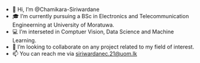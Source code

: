 - 👋 Hi, I’m @Chamikara-Siriwardane
- 🎓 I’m currently pursuing a BSc in Electronics and Telecommunication Engineerning at University of Moratuwa. 
- 💻 I’m interseted in Comptuer Vision, Data Science and Machine Learning.
- 💞️ I’m looking to collaborate on any project related to my field of interest.
- 📫 You can reach me via siriwardanec.21@uom.lk


<!---
Chamikara-Siriwardane/Chamikara-Siriwardane is a ✨ special ✨ repository because its `README.md` (this file) appears on your GitHub profile.
You can click the Preview link to take a look at your changes.
--->
